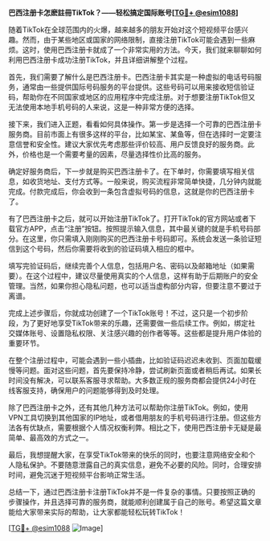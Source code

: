 **巴西注册卡怎麽註冊TikTok？——轻松搞定国际账号[[TG💪+ @esim1088](https://t.me/s/esim1088)]**

随着TikTok在全球范围内的火爆，越来越多的朋友开始对这个短视频平台感兴趣。然而，由于某些地区或国家的网络限制，直接注册TikTok可能会遇到一些麻烦。这时，使用巴西注册卡就成了一个非常实用的方法。今天，我们就来聊聊如何利用巴西注册卡成功注册TikTok，并且详细讲解整个过程。

首先，我们需要了解什么是巴西注册卡。巴西注册卡其实是一种虚拟的电话号码服务，通常由一些提供国际号码服务的平台提供。这些号码可以用来接收短信验证码，帮助你在不同国家或地区的应用程序中完成注册。对于想要注册TikTok但又无法使用本地手机号码的人来说，这是一种非常方便的选择。

接下来，我们进入正题，看看如何具体操作。第一步是选择一个可靠的巴西注册卡服务商。目前市面上有很多这样的平台，比如某宝、某鱼等，但在选择时一定要注意信誉和安全性。建议大家优先考虑那些评价较高、用户反馈良好的服务商。此外，价格也是一个需要考量的因素，尽量选择性价比高的服务。

确定好服务商后，下一步就是购买巴西注册卡了。在下单时，你需要填写相关信息，如收货地址、支付方式等。一般来说，购买流程非常简单快捷，几分钟内就能完成。付款完成后，你会收到一条包含虚拟号码的信息，这就是你的巴西注册卡了。

有了巴西注册卡之后，就可以开始注册TikTok了。打开TikTok的官方网站或者下载官方APP，点击“注册”按钮。按照提示输入信息，其中最关键的就是手机号码部分。在这里，你只需填入刚刚购买的巴西注册卡号码即可。系统会发送一条验证短信到这个号码，然后你需要将收到的验证码填入相应的框中。

填写完验证码后，继续完善个人信息，包括用户名、密码以及邮箱地址（如果需要）。在这个过程中，建议尽量使用真实的个人信息，这样有助于后期账户的安全管理。当然，如果你担心隐私问题，也可以适当虚构部分内容，但要注意不要过于离谱。

完成上述步骤后，你就成功创建了一个TikTok账号！不过，这只是一个初步阶段，为了更好地享受TikTok带来的乐趣，还需要做一些后续工作。例如，绑定社交媒体账号、设置隐私权限、关注感兴趣的创作者等等。这些都是提升用户体验的重要环节。

在整个注册过程中，可能会遇到一些小插曲，比如验证码迟迟未收到、页面加载缓慢等问题。面对这些问题，首先要保持冷静，尝试刷新页面或者稍后再试。如果长时间没有解决，可以联系客服寻求帮助。大多数正规的服务商都会提供24小时在线客服支持，确保用户的问题能够得到及时处理。

除了巴西注册卡之外，还有其他几种方法可以帮助你注册TikTok。例如，使用VPN工具切换到其他国家的IP地址，或者借用朋友的手机号码进行注册。但这些方法各有优缺点，需要根据个人情况权衡利弊。相比之下，使用巴西注册卡无疑是最简单、最高效的方式之一。

最后，我想提醒大家，在享受TikTok带来的快乐的同时，也要注意网络安全和个人隐私保护。不要随意泄露自己的真实信息，避免不必要的风险。同时，合理安排时间，避免沉迷于短视频平台影响正常生活。

总结一下，通过巴西注册卡注册TikTok并不是一件复杂的事情。只要按照正确的步骤操作，并且选择可靠的服务商，就能顺利创建属于自己的账号。希望这篇文章能给大家带来实际的帮助，让大家都能轻松玩转TikTok！

[[TG💪+ @esim1088](https://t.me/s/esim1088) ![Image](https://i.postimg.cc/4NQfJmqS/Snipaste-2025-05-13-00-14-12.png)]